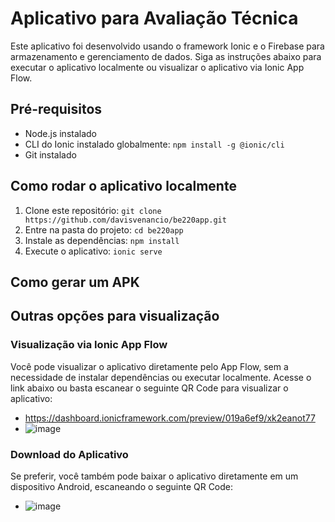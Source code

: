 # Aplicativo para Avaliação Técnica

Este aplicativo foi desenvolvido usando o framework Ionic e o Firebase para armazenamento e gerenciamento de dados. Siga as instruções abaixo para executar o aplicativo localmente ou visualizar o aplicativo via Ionic App Flow.

## Pré-requisitos
- Node.js instalado
- CLI do Ionic instalado globalmente: `npm install -g @ionic/cli`
- Git instalado

## Como rodar o aplicativo localmente
1. Clone este repositório: `git clone https://github.com/davisvenancio/be220app.git`
2. Entre na pasta do projeto: `cd be220app`
3. Instale as dependências: `npm install`
4. Execute o aplicativo: `ionic serve`

## Como gerar um APK 

## Outras opções para visualização

### Visualização via Ionic App Flow
Você pode visualizar o aplicativo diretamente pelo App Flow, sem a necessidade de instalar dependências ou executar localmente. Acesse o link abaixo ou basta escanear o seguinte QR Code para visualizar o aplicativo:

- https://dashboard.ionicframework.com/preview/019a6ef9/xk2eanot77
- ![image](https://github.com/davisvenancio/be220app/assets/21107132/8561f611-25bb-434a-b683-37b0381f7748)


### Download do Aplicativo
Se preferir, você também pode baixar o aplicativo diretamente em um dispositivo Android, escaneando o seguinte QR Code:

- ![image](https://github.com/davisvenancio/be220app/assets/21107132/309fb0a9-a66c-4f89-91c0-2962a1b220b7)



